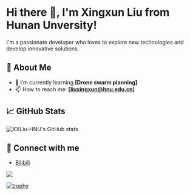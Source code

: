 # Hi there 👋, I'm Xingxun Liu from Hunan Unversity!

I'm a passionate developer who loves to explore new technologies and develop innovative solutions. 

## 🚀 About Me

- 🌱 I’m currently learning **[Drone swarm planning]**
- 📫 How to reach me: **[liuxingxun@hnu.edu.cn]**


## 📈 GitHub Stats

![XXLiu-HNU's GitHub stats](https://github-readme-stats.vercel.app/api?username=XXLiu-HNU&show_icons=true&theme=radical)

## 🔗 Connect with me

- [Bilibili]([https://www.linkedin.com/in/your-linkedin-profile](https://space.bilibili.com/515718917?spm_id_from=333.1007.0.0))

<!-- Optional: Add a visitor counter -->
![](https://komarev.com/ghpvc/?username=XXLiu-HNU&color=blue)

<!-- Optional: Add a trophy showcase -->
[![trophy](https://github-profile-trophy.vercel.app/?username=XXLiu-HNU&theme=onedark)](https://github.com/ryo-ma/github-profile-trophy)
